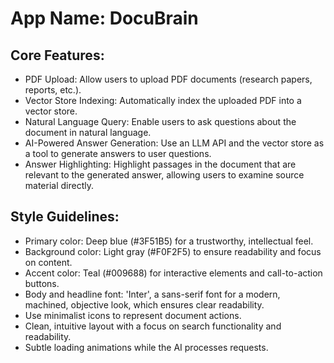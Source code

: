 # **App Name**: DocuBrain

## Core Features:

- PDF Upload: Allow users to upload PDF documents (research papers, reports, etc.).
- Vector Store Indexing: Automatically index the uploaded PDF into a vector store.
- Natural Language Query: Enable users to ask questions about the document in natural language.
- AI-Powered Answer Generation: Use an LLM API and the vector store as a tool to generate answers to user questions.
- Answer Highlighting: Highlight passages in the document that are relevant to the generated answer, allowing users to examine source material directly.

## Style Guidelines:

- Primary color: Deep blue (#3F51B5) for a trustworthy, intellectual feel.
- Background color: Light gray (#F0F2F5) to ensure readability and focus on content.
- Accent color: Teal (#009688) for interactive elements and call-to-action buttons.
- Body and headline font: 'Inter', a sans-serif font for a modern, machined, objective look, which ensures clear readability.
- Use minimalist icons to represent document actions.
- Clean, intuitive layout with a focus on search functionality and readability.
- Subtle loading animations while the AI processes requests.